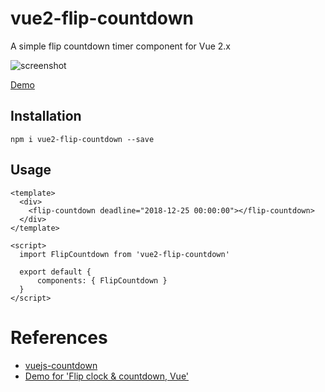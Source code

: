 # vue2-flip-countdown

A simple flip countdown timer component for Vue 2.x

![screenshot](https://github.com/philipjkim/vue2-flip-countdown/blob/master/screenshot.png?raw=true)

[Demo](https://philipjkim.github.io/vue2-flip-countdown/index.html)

## Installation

```
npm i vue2-flip-countdown --save
```

## Usage

```vue
<template>
  <div>
    <flip-countdown deadline="2018-12-25 00:00:00"></flip-countdown>
  </div>
</template>

<script>
  import FlipCountdown from 'vue2-flip-countdown'

  export default {
      components: { FlipCountdown }
  }
</script>
```

# References

- [vuejs-countdown](https://github.com/getanwar/vuejs-countdown)
- [Demo for 'Flip clock & countdown, Vue'](https://codepen.io/shshaw/pen/BzObXp)
